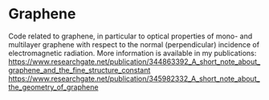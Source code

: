 # Graphene
Code related to graphene, in particular to optical properties of mono- and multilayer graphene with respect to the normal (perpendicular) incidence of electromagnetic radiation.
More information is available in my publications: 
https://www.researchgate.net/publication/344863392_A_short_note_about_graphene_and_the_fine_structure_constant
https://www.researchgate.net/publication/345982332_A_short_note_about_the_geometry_of_graphene
